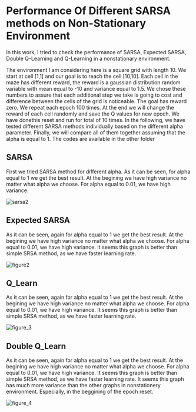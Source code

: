 # Performance Of Different SARSA methods on Non-Stationary Environment

In this work, I tried to check the performance of SARSA, Expected SARSA, Double Q-Learning and Q-Learning in a nonstationary environment.


The environment I am considering here is a square grid with length 10. We start at cell [1,1] and our goal is to reach the cell [10,10]. Each cell in the maze has different reward, the reward is a gaussian distribution random variable with mean equal to -10 and variance equal to 1.5. We chose these numbers to assure that each additional step we take is going to cost and difference between the cells of the grid is noticeable. The goal has reward zero. We repeat each epoch 100 times. At the end we will change the reward of each cell randomly and save the Q values for new epoch. We have donethis reset and run for total of 10 times. In the following, we have tested different SARSA methods individually based on the different alpha parameter. Finally, we will compare all of them together assuming that the alpha is equal to 1. The codes are available in the other folder

## SARSA

First we tried SARSA method for different alpha. As it can be seen, for alpha equal to 1 we get the best result. At the begining we have high variance no matter what alpha we choose. For alpha equal to 0.01, we have high variance.

![sarsa2](https://cloud.githubusercontent.com/assets/5707322/24784325/c672487e-1b1f-11e7-916f-90d40209f18a.png)


## Expected SARSA

As it can be seen, again for alpha equal to 1 we get the best result. At the begining we have high variance no matter what alpha we choose. For alpha equal to 0.01, we have high variance. It seems this graph is better than simple SRSA method, as we have faster learning rate.

![figure2](https://cloud.githubusercontent.com/assets/5707322/24784368/0ebe4e70-1b20-11e7-88d4-ec4a565d44e4.png)


## Q_Learn

As it can be seen, again for alpha equal to 1 we get the best result. At the begining we have high variance no matter what alpha we choose. For alpha equal to 0.01, we have high variance. It seems this graph is better than simple SRSA method, as we have faster learning rate.

![figure_3](https://cloud.githubusercontent.com/assets/5707322/24784420/698b9754-1b20-11e7-8348-c9074ee2b18e.png)


## Double Q_Learn

As it can be seen, again for alpha equal to 1 we get the best result. At the begining we have high variance no matter what alpha we choose. For alpha equal to 0.01, we have high variance. It seems this graph is better than simple SRSA method, as we have faster learning rate. It seems this graph has much more variance than the other graphs in nonstationery environment. Especially, in the beggining of the epoch reset.

![figure_4](https://cloud.githubusercontent.com/assets/5707322/24784447/a0d076bc-1b20-11e7-879e-2f2ddfa7e2ac.png)



